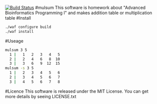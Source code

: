 [![Build Status](https://travis-ci.org/MuraseTomohiro/binfowork.svg)](https://travis-ci.org/MuraseTomohiro/binfowork)
#mulsum
This software is homework about "Advanced Bioinformatics Programming I" and makes addition table or multiplication table
#Install
```bash
./waf configure build
./waf install
```
#Useage
```bash
mulsum 3 5
  1 |   1   2   3   4   5 
  2 |   2   4   6   8  10 
  3 |   3   6   9  12  15 
mulsum -s 3 5
  1 |   2   3   4   5   6 
  2 |   3   4   5   6   7 
  3 |   4   5   6   7   8 
```
#Licence
This software is released under the MIT License.
You can get more details by seeing LICENSE.txt
